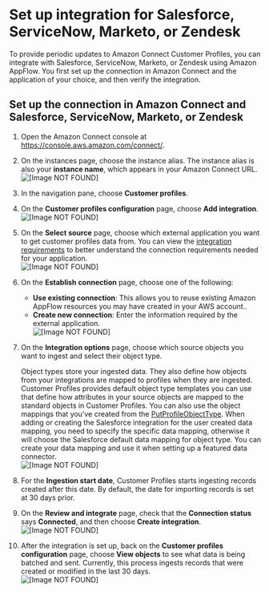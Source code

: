 # Set up integration for Salesforce, ServiceNow, Marketo, or Zendesk<a name="steps-integrate-cp-salesforce-servicenow"></a>

To provide periodic updates to Amazon Connect Customer Profiles, you can integrate with Salesforce, ServiceNow, Marketo, or Zendesk using Amazon AppFlow\. You first set up the connection in Amazon Connect and the application of your choice, and then verify the integration\.

## Set up the connection in Amazon Connect and Salesforce, ServiceNow, Marketo, or Zendesk<a name="setup-connection-segment"></a>

1. Open the Amazon Connect console at [https://console\.aws\.amazon\.com/connect/](https://console.aws.amazon.com/connect/)\.

1. On the instances page, choose the instance alias\. The instance alias is also your **instance name**, which appears in your Amazon Connect URL\.  
![\[Image NOT FOUND\]](http://docs.aws.amazon.com/connect/latest/adminguide/images/instance.png)

1. In the navigation pane, choose **Customer profiles**\.

1. On the **Customer profiles configuration** page, choose **Add integration**\.  
![\[Image NOT FOUND\]](http://docs.aws.amazon.com/connect/latest/adminguide/images/customer-profiles-enable-addintegration.png)

1. On the **Select source** page, choose which external application you want to get customer profiles data from\. You can view the [integration requirements](https://docs.aws.amazon.com/appflow/latest/userguide/requirements.html) to better understand the connection requirements needed for your application\.  
![\[Image NOT FOUND\]](http://docs.aws.amazon.com/connect/latest/adminguide/images/customer-profiles-cp-salesforce-source.png)

1. On the **Establish connection** page, choose one of the following: 
   + **Use existing connection**: This allows you to reuse existing Amazon AppFlow resources you may have created in your AWS account\.\.
   + **Create new connection**: Enter the information required by the external application\.  
![\[Image NOT FOUND\]](http://docs.aws.amazon.com/connect/latest/adminguide/images/customer-profiles-enable-establish-connection.png)

1. On the **Integration options** page, choose which source objects you want to ingest and select their object type\. 

   Object types store your ingested data\. They also define how objects from your integrations are mapped to profiles when they are ingested\. Customer Profiles provides default object type templates you can use that define how attributes in your source objects are mapped to the standard objects in Customer Profiles\. You can also use the object mappings that you’ve created from the [PutProfileObjectType](https://docs.aws.amazon.com/customerprofiles/latest/APIReference/API_PutProfileObjectType.html)\. When adding or creating the Salesforce integration for the user created data mapping, you need to specify the specific data mapping, otherwise it will choose the Salesforce default data mapping for object type\. You can create your data mapping and use it when setting up a featured data connector\.  
![\[Image NOT FOUND\]](http://docs.aws.amazon.com/connect/latest/adminguide/images/customer-profiles-integration-options.png)

1. For the **Ingestion start date**, Customer Profiles starts ingesting records created after this date\. By default, the date for importing records is set at 30 days prior\.

1. On the **Review and integrate** page, check that the **Connection status** says **Connected**, and then choose **Create integration**\.   
![\[Image NOT FOUND\]](http://docs.aws.amazon.com/connect/latest/adminguide/images/customer-profiles-enable-review-and-integrate.png)

1. After the integration is set up, back on the **Customer profiles configuration** page, choose **View objects** to see what data is being batched and sent\. Currently, this process ingests records that were created or modified in the last 30 days\.  
![\[Image NOT FOUND\]](http://docs.aws.amazon.com/connect/latest/adminguide/images/customer-profiles-enable-objects.png)